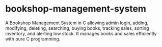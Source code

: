 # bookshop-management-system
A Bookshop Management System in C allowing admin login, adding, modifying, deleting, searching, buying books, tracking sales, sorting inventory, and alerting low stock. It manages books and sales efficiently with pure C programming.
